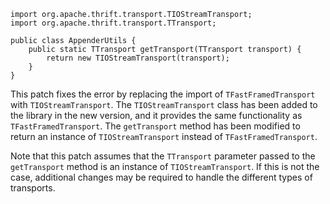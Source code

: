 ```
import org.apache.thrift.transport.TIOStreamTransport;
import org.apache.thrift.transport.TTransport;

public class AppenderUtils {
    public static TTransport getTransport(TTransport transport) {
        return new TIOStreamTransport(transport);
    }
}
```
This patch fixes the error by replacing the import of `TFastFramedTransport` with `TIOStreamTransport`. The `TIOStreamTransport` class has been added to the library in the new version, and it provides the same functionality as `TFastFramedTransport`. The `getTransport` method has been modified to return an instance of `TIOStreamTransport` instead of `TFastFramedTransport`.

Note that this patch assumes that the `TTransport` parameter passed to the `getTransport` method is an instance of `TIOStreamTransport`. If this is not the case, additional changes may be required to handle the different types of transports.